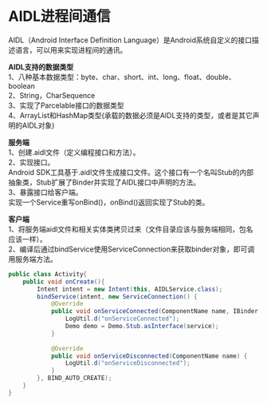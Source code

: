 # AIDL进程间通信

AIDL（Android Interface Definition Language）是Android系统自定义的接口描述语言，可以用来实现进程间的通讯。

**AIDL支持的数据类型**  
1、八种基本数据类型：byte、char、short、int、long、float、double、boolean  
2、String，CharSequence  
3、实现了Parcelable接口的数据类型  
4、ArrayList和HashMap类型(承载的数据必须是AIDL支持的类型，或者是其它声明的AIDL对象)  

**服务端**  
1、创建.aidl文件（定义编程接口和方法）。  
2、实现接口。  
Android SDK工具基于.aidl文件生成接口文件。这个接口有一个名叫Stub的内部抽象类，Stub扩展了Binder并实现了AIDL接口中声明的方法。  
3、暴露接口给客户端。  
实现一个Service重写onBind()，onBind()返回实现了Stub的类。

**客户端**  
1、将服务端aidl文件和相关实体类拷贝过来（文件目录应该与服务端相同，包名应该一样）。  
2、编译后通过bindService使用ServiceConnection来获取binder对象，即可调用服务端方法。  
```java
public class Activity{
    public void onCreate(){
        Intent intent = new Intent(this, AIDLService.class);
        bindService(intent, new ServiceConnection() {
            @Override
            public void onServiceConnected(ComponentName name, IBinder service) {
                LogUtil.d("onServiceConnected");
                Demo demo = Demo.Stub.asInterface(service);
            }
        
            @Override
            public void onServiceDisconnected(ComponentName name) {
                LogUtil.d("onServiceDisconnected");
            }
        }, BIND_AUTO_CREATE);
    }
}
```